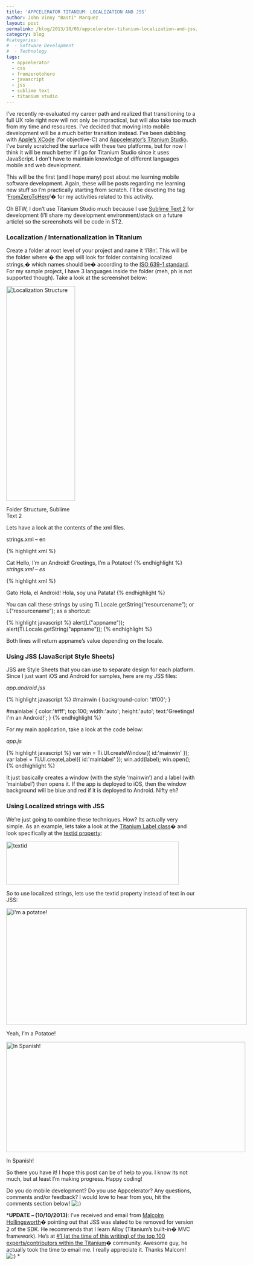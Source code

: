 ```yaml
---
title: 'APPCELERATOR TITANIUM: LOCALIZATION AND JSS'
author: John Vinny "Basti" Marquez
layout: post
permalink: /blog/2013/10/05/appcelerator-titanium-localization-and-jss/
category: blog
#categories:
#  - Software Development
#  - Technology
tags:
  - appcelerator
  - css
  - fromzerotohero
  - javascript
  - jss
  - sublime text
  - titanium studio
---
```

I&#8217;ve recently re-evaluated my career path and realized that transitioning to a full UX role right now will not only be impractical, but will also take too much from my time and resources. I&#8217;ve decided that moving into mobile development will be a much better transition instead. I&#8217;ve been dabbling with <a href="https://developer.apple.com/xcode/" target="_blank">Apple&#8217;s XCode</a> (for objective-C) and <a href="http://www.appcelerator.com/titanium/titanium-studio/" target="_blank">Appcelerator&#8217;s Titanium Studio</a>. I&#8217;ve barely scratched the surface with these two platforms, but for now I think it will be much better if I go for Titanium Studio since it uses JavaScript. I don&#8217;t have to maintain knowledge of different languages mobile and web development.

This will be the first (and I hope many) post about me learning mobile software development. Again, these will be posts regarding me learning new stuff so I&#8217;m practically starting from scratch. I&#8217;ll be devoting the tag &#8216;<a href="http://johnvinnymarquez.net/tag/fromzerotohero/" target="_blank">FromZeroToHero</a>&#8216;� for my activities related to this activity.

Oh BTW, I don&#8217;t use Titanium Studio much because I use <a href="http://www.sublimetext.com/" target="_blank">Sublime Text 2</a> for development (I&#8217;ll share my development environment/stack on a future article) so the screenshots will be code in ST2.

### Localization / Internationalization in Titanium

Create a folder at root level of your project and name it &#8216;i18n&#8217;. This will be the folder where � the app will look for folder containing localized strings,� which names should be� according to the <a href="http://en.wikipedia.org/wiki/ISO_639-1" target="_blank">ISO 639-1 standard</a>. For my sample project, I have 3 languages inside the folder (meh, ph is not supported though). Take a look at the screenshot below:

<div id="attachment_1025" style="width: 192px" class="wp-caption aligncenter">
  <a href="http://johnvinnymarquez.net/wp-content/uploads/2013/10/Screen-Shot-2013-10-05-at-8.18.55-PM.png"><img class="size-full wp-image-1025" alt="Localization Structure" src="http://johnvinnymarquez.net/wp-content/uploads/2013/10/Screen-Shot-2013-10-05-at-8.18.55-PM.png" width="182" height="567" /></a><p class="wp-caption-text">
    Folder Structure, Sublime Text 2
  </p>
</div>

Lets have a look at the contents of the xml files.

strings.xml &#8211; en

{% highlight xml %}
<?xml version=”1.0” encoding=”UTF-8”?>
<resources>
<string name=”appname”>Cat</string>
<string name=”greeting_android”>Hello, I’m an Android!</string>
<string name=”greeting_ios”>Greetings, I’m a Potatoe!</string>
</resources>
{% endhighlight %}

<address>
  strings.xml &#8211; es
</address>

{% highlight xml %}
<?xml version="1.0" encoding="UTF-8"?>
<resources>
<string name="appname">Gato</string>
<string name="greeting_android">Hola, el Android!</string>
<string name="greeting_ios">Hola, soy una Patata!</string>
</resources>
{% endhighlight %}

You can call these strings by using Ti.Locale.getString(&#8220;resourcename&#8221;); or L(&#8220;resourcename&#8221;); as a shortcut:

{% highlight javascript %}
alert(L("appname"));
alert(Ti.Locale.getString("appname"));
{% endhighlight %}


Both lines will return appname&#8217;s value depending on the locale.

### Using JSS (JavaScript Style Sheets)

JSS are Style Sheets that you can use to separate design for each platform. Since I just want iOS and Android for samples, here are my JSS files:

<address>
  app.android.jss
</address>

{% highlight javascript %}
#mainwin {
background-color: '#f00';
}

#mainlabel {
color:'#fff';
top:100;
width:'auto';
height:'auto';
text:'Greetings! I'm an Android!';
}
{% endhighlight %}

For my main application, take a look at the code below:

<address>
  app.js
</address>

{% highlight javascript %}
var win = Ti.UI.createWindow({ id:'mainwin' });
var label = Ti.UI.createLabel({ id:'mainlabel' });
win.add(label);
win.open();
{% endhighlight %}

It just basically creates a window (with the style &#8216;mainwin&#8217;) and a label (with &#8216;mainlabel&#8217;) then opens it. If the app is deployed to iOS, then the window background will be blue and red if it is deployed to Android. Nifty eh?

### Using Localized strings with JSS

We&#8217;re just going to combine these techniques. How? Its actually very simple. As an example, lets take a look at the <a href="http://docs.appcelerator.com/titanium/2.0/#!/api/Titanium.UI.Label" target="_blank">Titanium Label class</a>� and look specifically at the <a href="http://docs.appcelerator.com/titanium/2.0/#!/api/Titanium.UI.Label-property-textid" target="_blank">textid property</a>:

<div id="attachment_1028" style="width: 467px" class="wp-caption aligncenter">
  <a href="http://johnvinnymarquez.net/wp-content/uploads/2013/10/Screen-Shot-2013-10-05-at-8.44.48-PM.png"><img class="size-full wp-image-1028" alt="textid" src="http://johnvinnymarquez.net/wp-content/uploads/2013/10/Screen-Shot-2013-10-05-at-8.44.48-PM.png" width="457" height="114" /></a>
</div>

So to use localized strings, lets use the textid property instead of text in our JSS:

<div id="attachment_1026" style="width: 647px" class="wp-caption aligncenter">
  <a href="http://johnvinnymarquez.net/wp-content/uploads/2013/10/Screen-Shot-2013-10-05-at-8.33.03-PM.png"><img class="size-full wp-image-1026" alt="I'm a potatoe!" src="http://johnvinnymarquez.net/wp-content/uploads/2013/10/Screen-Shot-2013-10-05-at-8.33.03-PM.png" width="637" height="308" /></a><p class="wp-caption-text">
    Yeah, I&#8217;m a Potatoe!
  </p>
</div>

<div id="attachment_1030" style="width: 643px" class="wp-caption aligncenter">
  <a href="http://johnvinnymarquez.net/wp-content/uploads/2013/10/Screen-Shot-2013-10-05-at-8.33.47-PM.png"><img class="size-full wp-image-1030" alt="In Spanish!" src="http://johnvinnymarquez.net/wp-content/uploads/2013/10/Screen-Shot-2013-10-05-at-8.33.47-PM.png" width="633" height="291" /></a><p class="wp-caption-text">
    In Spanish!
  </p>
</div>

So there you have it! I hope this post can be of help to you. I know its not much, but at least I&#8217;m making progress. Happy coding!

Do you do mobile development? Do you use Appcelerator? Any questions, comments and/or feedback? I would love to hear from you, hit the comments section below! <img src="http://johnvinnymarquez.net/wp-includes/images/smilies/icon_smile.gif" alt=":)" class="wp-smiley" /> 

***UPDATE &#8211; (10/10/2013)**: I&#8217;ve received and email from <a href="https://developer.appcelerator.com/devlink/profile/427941/malcolm-hollingsworth" target="_blank">Malcolm Hollingsworth</a>� pointing out that JSS was slated to be removed for version 2 of the SDK. He recommends that I learn Alloy (Titanium&#8217;s built-in� MVC framework). He&#8217;s at <a href="https://developer.appcelerator.com/questions/top-100-experts" target="_blank">#1 (at the time of this writing) of the top 100 experts/contributors within the Titanium</a>� community. Awesome guy, he actually took the time to email me. I really appreciate it. Thanks Malcom! <img src="http://johnvinnymarquez.net/wp-includes/images/smilies/icon_smile.gif" alt=":)" class="wp-smiley" /> *